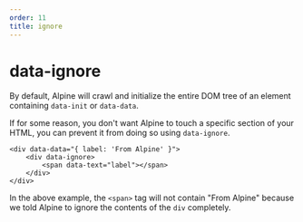 ```yaml
---
order: 11
title: ignore
---
```


# data-ignore

By default, Alpine will crawl and initialize the entire DOM tree of an element containing `data-init` or `data-data`.

If for some reason, you don't want Alpine to touch a specific section of your HTML, you can prevent it from doing so using `data-ignore`.

```alpine
<div data-data="{ label: 'From Alpine' }">
    <div data-ignore>
        <span data-text="label"></span>
    </div>
</div>
```

In the above example, the `<span>` tag will not contain "From Alpine" because we told Alpine to ignore the contents of the `div` completely.
